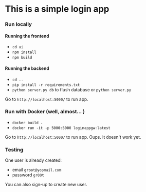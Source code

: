 # This is a simple login app

### Run locally
#### Running the frontend
 - ```cd ui```
 - ```npm install```
 - ```npm build```
#### Running the backend
 - ```cd ..```
 - ```pip install -r requirements.txt```
 - ```python server.py db``` to flush database or ```python server.py```

Go to `http://localhost:5000/` to run app.

### Run with Docker (well, almost... )
- ```docker build .```
- ```docker run -it -p 5000:5000 loginappgw:latest```

Go to `http://localhost:5000/` to run app. Oups. It doesn't work yet.

### Testing
One user is already created:
- email ```groot@yopmail.com```
- password ```gr00t```

You can also sign-up to create new user.
